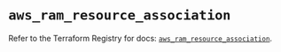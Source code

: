 # `aws_ram_resource_association`

Refer to the Terraform Registry for docs: [`aws_ram_resource_association`](https://registry.terraform.io/providers/hashicorp/aws/4.67.0/docs/resources/ram_resource_association).
